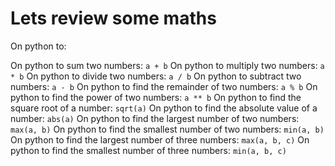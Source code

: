 # Lets review some maths

On python to:

On python to sum two numbers: `a + b`
On python to multiply two numbers: `a * b`
On python to divide two numbers: `a / b`
On python to subtract two numbers: `a - b`
On python to find the remainder of two numbers: `a % b`
On python to find the power of two numbers: `a ** b`
On python to find the square root of a number: `sqrt(a)`
On python to find the absolute value of a number: `abs(a)`
On python to find the largest number of two numbers: `max(a, b)`
On python to find the smallest number of two numbers: `min(a, b)`
On python to find the largest number of three numbers: `max(a, b, c)`
On python to find the smallest number of three numbers: `min(a, b, c)`